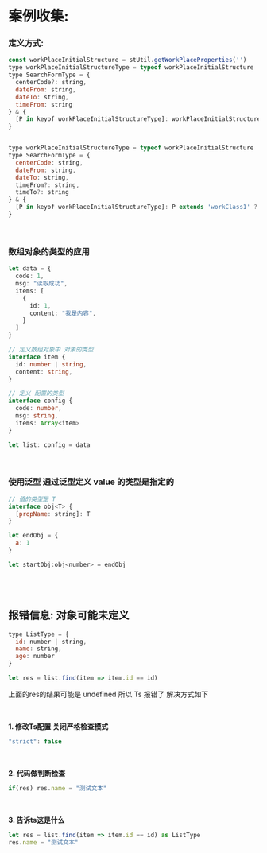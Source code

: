 # 案例收集:

### 定义方式:
```js
const workPlaceInitialStructure = stUtil.getWorkPlaceProperties('')
type workPlaceInitialStructureType = typeof workPlaceInitialStructure
type SearchFormType = {
  centerCode?: string,
  dateFrom: string,
  dateTo: string,
  timeFrom: string
} & {
  [P in keyof workPlaceInitialStructureType]: workPlaceInitialStructureType[P]
}


type workPlaceInitialStructureType = typeof workPlaceInitialStructure
type SearchFormType = {
  centerCode: string,
  dateFrom: string,
  dateTo: string,
  timeFrom?: string,
  timeTo?: string
} & {
  [P in keyof workPlaceInitialStructureType]: P extends 'workClass1' ? workPlaceInitialStructureType[P] : workPlaceInitialStructureType[P] | undefined
}
```

<br>

### 数组对象的类型的应用
```ts
let data = {
  code: 1,
  msg: "读取成功",
  items: [
    {
      id: 1,
      content: "我是内容",
    }
  ]
}

// 定义数组对象中 对象的类型
interface item {
  id: number | string,
  content: string,
}

// 定义 配置的类型
interface config {
  code: number,
  msg: string,
  items: Array<item>
}

let list: config = data
```

<br>

### 使用泛型 通过泛型定义 value 的类型是指定的
```js
// 值的类型是 T
interface obj<T> {
  [propName: string]: T
}

let endObj = {
  a: 1
}

let startObj:obj<number> = endObj
```

<br><br>

## 报错信息: 对象可能未定义
```js
type ListType = {
  id: number | string,
  name: string,
  age: number
}

let res = list.find(item => item.id == id)
```

上面的res的结果可能是 undefined 所以 Ts 报错了 解决方式如下

<br>

**1. 修改Ts配置 关闭严格检查模式**  
```js
"strict": false
```

<br>

**2. 代码做判断检查**  
```js
if(res) res.name = "测试文本"
```

<br>

**3. 告诉ts这是什么**  
```js
let res = list.find(item => item.id == id) as ListType
res.name = "测试文本"
```